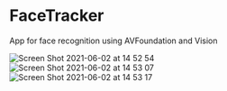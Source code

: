 # FaceTracker

App for face recognition using AVFoundation and Vision 

![Screen Shot 2021-06-02 at 14 52 54](https://user-images.githubusercontent.com/2387874/120543810-599d2d00-c3b2-11eb-8524-9b97334238fb.png)
![Screen Shot 2021-06-02 at 14 53 07](https://user-images.githubusercontent.com/2387874/120543817-5b66f080-c3b2-11eb-97ac-d41f7ba63f8d.png)
![Screen Shot 2021-06-02 at 14 53 17](https://user-images.githubusercontent.com/2387874/120543822-5bff8700-c3b2-11eb-990e-d71bb40327ac.png)


 
